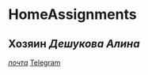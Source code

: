 # HomeAssignments
## Хозяин _Дешукова Алина_
*[почта](mailto:aadeshukova@gmail.com)*
[Telegram](https://t.me/aadeshukova)

